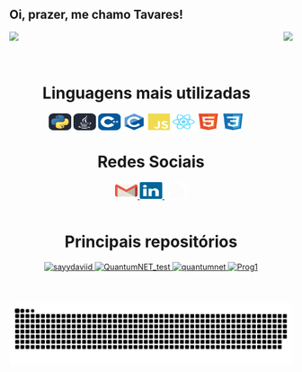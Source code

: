 ## Oi, prazer, me chamo Tavares!

<div>
  <img height="180em" src="https://github-readme-stats.vercel.app/api?username=sayydaviid&show_icons=true&theme=transparent"/>
  <img align="right" height="180em" src="https://github-readme-stats.vercel.app/api/top-langs/?username=sayydaviid&layout=compact&langs_count=16&theme=transparent"/>
</div>
<br>

<div align="center"> 
  <div style="display: inline_block"><br>
    <h1 align="center">Linguagens mais utilizadas</h1>
    <img align="center" height="30" width="40" alt="python" src="https://github.com/tandpfun/skill-icons/blob/main/icons/Python-Dark.svg">
    <img align="center" height="30" width="40" alt="Java" src="https://github.com/tandpfun/skill-icons/blob/main/icons/Java-Dark.svg">
    <img align="center" height="30" width="40" alt="CPP" src="https://github.com/tandpfun/skill-icons/blob/main/icons/CPP.svg">
    <img align="center" height="30" width="40" alt="c-icon" src="https://raw.githubusercontent.com/devicons/devicon/master/icons/c/c-original.svg">
    <img align="center" height="30" width="40" alt="js-icon" src="https://raw.githubusercontent.com/devicons/devicon/master/icons/javascript/javascript-plain.svg">
    <img align="center" height="30" width="40" alt="react-icon" src="https://raw.githubusercontent.com/devicons/devicon/master/icons/react/react-original.svg">
    <img align="center" height="30" width="40" alt="html-icon" src="https://raw.githubusercontent.com/devicons/devicon/master/icons/html5/html5-original.svg">
    <img align="center" height="30" width="40" alt="css-icon" src="https://raw.githubusercontent.com/devicons/devicon/master/icons/css3/css3-original.svg">
  </div>
  
  <h1 align="center">Redes Sociais</h1>
  <a href="mailto:david.thevares21@outook.com">
    <img height="30" width="40" src="gmail.svg" alt="Gmail">
  </a>
  <a href="https://br.linkedin.com/in/t4vares">
    <img height="30" width="40" src="linkedin.svg" alt="LinkedIn">
  </a>
  <a href="https://quantumnet.gercom.ufpa.br/">
    <img height="30" width="40" src="gercom.svg" alt="QuantumNET">
  </a>
</div>

<div align="center"> 
  <div style="display: inline_block"><br>
    <h1 align="center">Principais repositórios</h1>
    <a href="https://github.com/sayydaviid/sayydaviid">
      <picture>
        <source media="(prefers-color-scheme: dark)" srcset="https://github-readme-stats.vercel.app/api/pin/?username=sayydaviid&repo=sayydaviid&theme=dark">
        <source media="(prefers-color-scheme: light)" srcset="https://github-readme-stats.vercel.app/api/pin/?username=sayydaviid&repo=sayydaviid&theme=light">
        <img src="https://github-readme-stats.vercel.app/api/pin/?username=sayydaviid&repo=sayydaviid&theme=light" alt="sayydaviid">
      </picture>
    </a>
    <a href="https://github.com/sayydaviid/QuantumNET_test">
      <picture>
        <source media="(prefers-color-scheme: dark)" srcset="https://github-readme-stats.vercel.app/api/pin/?username=sayydaviid&repo=QuantumNET_test&theme=dark">
        <source media="(prefers-color-scheme: light)" srcset="https://github-readme-stats.vercel.app/api/pin/?username=sayydaviid&repo=QuantumNET_test&theme=light">
        <img src="https://github-readme-stats.vercel.app/api/pin/?username=sayydaviid&repo=QuantumNET_test&theme=light" alt="QuantumNET_test">
      </picture>
    </a>
    <a href="https://github.com/sayydaviid/quantumnet">
      <picture>
        <source media="(prefers-color-scheme: dark)" srcset="https://github-readme-stats.vercel.app/api/pin/?username=sayydaviid&repo=quantumnet&theme=dark">
        <source media="(prefers-color-scheme: light)" srcset="https://github-readme-stats.vercel.app/api/pin/?username=sayydaviid&repo=quantumnet&theme=light">
        <img src="https://github-readme-stats.vercel.app/api/pin/?username=sayydaviid&repo=quantumnet&theme=light" alt="quantumnet">
      </picture>
    </a>
    <a href="https://github.com/sayydaviid/Prog1">
      <picture>
        <source media="(prefers-color-scheme: dark)" srcset="https://github-readme-stats.vercel.app/api/pin/?username=sayydaviid&repo=Prog1&theme=dark">
        <source media="(prefers-color-scheme: light)" srcset="https://github-readme-stats.vercel.app/api/pin/?username=sayydaviid&repo=Prog1&theme=light">
        <img src="https://github-readme-stats.vercel.app/api/pin/?username=sayydaviid&repo=Prog1&theme=light" alt="Prog1">
      </picture>
    </a>
  </div>
</div>

<div align="center">
    <div style="display: inline_block"><br>
    <h1 align="center"></h1>
  <picture>
    <source media="(prefers-color-scheme: dark)" srcset="https://raw.githubusercontent.com/sayydaviid/sayydaviid/output/github-contribution-grid-snake-dark.svg">
    <source media="(prefers-color-scheme: light)" srcset="https://raw.githubusercontent.com/sayydaviid/sayydaviid/output/github-contribution-grid-snake.svg">
    <img alt="github contribution grid snake animation" src="https://raw.githubusercontent.com/sayydaviid/sayydaviid/output/github-contribution-grid-snake.svg">
  </picture>
</div>
